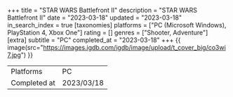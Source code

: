 +++
title = "STAR WARS Battlefront II"
description = "STAR WARS Battlefront II"
date = "2023-03-18"
updated = "2023-03-18"
in_search_index = true
[taxonomies]
platforms = ["PC (Microsoft Windows), PlayStation 4, Xbox One"]
rating = []
genres = ["Shooter, Adventure"]
[extra]
subtitle = "PC"
completed_at = "2023-03-18"
+++
{{ image(src="https://images.igdb.com/igdb/image/upload/t_cover_big/co3wi7.jpg") }}

|              |            |
| ------------ | ---------- |
| Platforms    | PC |
| Completed at | 2023/03/18 |

